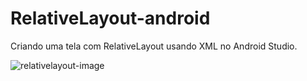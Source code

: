 # RelativeLayout-android
Criando uma tela com RelativeLayout usando XML no Android Studio.


![relativelayout-image](https://github.com/user-attachments/assets/caaeea31-2886-445f-a135-048b745b55c3)
